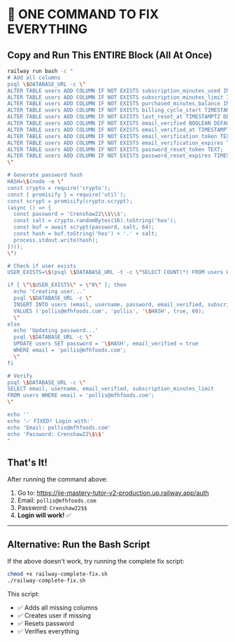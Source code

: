 # 🚨 ONE COMMAND TO FIX EVERYTHING

## Copy and Run This ENTIRE Block (All At Once)

```bash
railway run bash -c "
# Add all columns
psql \$DATABASE_URL -c \"
ALTER TABLE users ADD COLUMN IF NOT EXISTS subscription_minutes_used INTEGER DEFAULT 0;
ALTER TABLE users ADD COLUMN IF NOT EXISTS subscription_minutes_limit INTEGER DEFAULT 60;
ALTER TABLE users ADD COLUMN IF NOT EXISTS purchased_minutes_balance INTEGER DEFAULT 0;
ALTER TABLE users ADD COLUMN IF NOT EXISTS billing_cycle_start TIMESTAMPTZ DEFAULT NOW();
ALTER TABLE users ADD COLUMN IF NOT EXISTS last_reset_at TIMESTAMPTZ DEFAULT NOW();
ALTER TABLE users ADD COLUMN IF NOT EXISTS email_verified BOOLEAN DEFAULT true;
ALTER TABLE users ADD COLUMN IF NOT EXISTS email_verified_at TIMESTAMPTZ DEFAULT NOW();
ALTER TABLE users ADD COLUMN IF NOT EXISTS email_verification_token TEXT;
ALTER TABLE users ADD COLUMN IF NOT EXISTS email_verification_expires TIMESTAMPTZ;
ALTER TABLE users ADD COLUMN IF NOT EXISTS password_reset_token TEXT;
ALTER TABLE users ADD COLUMN IF NOT EXISTS password_reset_expires TIMESTAMPTZ;
\"

# Generate password hash
HASH=\$(node -e \"
const crypto = require('crypto');
const { promisify } = require('util');
const scrypt = promisify(crypto.scrypt);
(async () => {
  const password = 'Crenshaw22\\$\\$';
  const salt = crypto.randomBytes(16).toString('hex');
  const buf = await scrypt(password, salt, 64);
  const hash = buf.toString('hex') + '.' + salt;
  process.stdout.write(hash);
})();
\")

# Check if user exists
USER_EXISTS=\$(psql \$DATABASE_URL -t -c \"SELECT COUNT(*) FROM users WHERE email = 'pollis@mfhfoods.com';\" | tr -d ' ')

if [ \"\$USER_EXISTS\" = \"0\" ]; then
  echo 'Creating user...'
  psql \$DATABASE_URL -c \"
  INSERT INTO users (email, username, password, email_verified, subscription_minutes_limit)
  VALUES ('pollis@mfhfoods.com', 'pollis', '\$HASH', true, 60);
  \"
else
  echo 'Updating password...'
  psql \$DATABASE_URL -c \"
  UPDATE users SET password = '\$HASH', email_verified = true
  WHERE email = 'pollis@mfhfoods.com';
  \"
fi

# Verify
psql \$DATABASE_URL -c \"
SELECT email, username, email_verified, subscription_minutes_limit
FROM users WHERE email = 'pollis@mfhfoods.com';
\"

echo ''
echo '✅ FIXED! Login with:'
echo 'Email: pollis@mfhfoods.com'
echo 'Password: Crenshaw22\$\$'
"
```

## That's It!

After running the command above:

1. Go to: https://jie-mastery-tutor-v2-production.up.railway.app/auth
2. Email: `pollis@mfhfoods.com`
3. Password: `Crenshaw22$$`
4. **Login will work!** ✅

---

## Alternative: Run the Bash Script

If the above doesn't work, try running the complete fix script:

```bash
chmod +x railway-complete-fix.sh
./railway-complete-fix.sh
```

This script:
- ✅ Adds all missing columns
- ✅ Creates user if missing
- ✅ Resets password
- ✅ Verifies everything